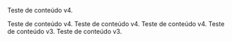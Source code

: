 ﻿Teste de conteúdo v4.

Teste de conteúdo v4.  Teste de conteúdo v4.  Teste de conteúdo v4.  Teste de conteúdo v3.  Teste de conteúdo v3.
